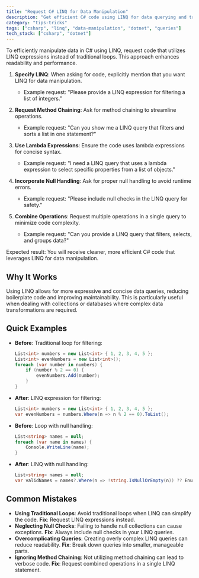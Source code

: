 ```yaml
---
title: "Request C# LINQ for Data Manipulation"
description: "Get efficient C# code using LINQ for data querying and transformation"
category: "tips-tricks"
tags: ["csharp", "linq", "data-manipulation", "dotnet", "queries"]
tech_stack: ["csharp", "dotnet"]
---
```


To efficiently manipulate data in C# using LINQ, request code that utilizes LINQ expressions instead of traditional loops. This approach enhances readability and performance. 

1. **Specify LINQ**: When asking for code, explicitly mention that you want LINQ for data manipulation.
   - Example request: "Please provide a LINQ expression for filtering a list of integers."
   
2. **Request Method Chaining**: Ask for method chaining to streamline operations.
   - Example request: "Can you show me a LINQ query that filters and sorts a list in one statement?"

3. **Use Lambda Expressions**: Ensure the code uses lambda expressions for concise syntax.
   - Example request: "I need a LINQ query that uses a lambda expression to select specific properties from a list of objects."

4. **Incorporate Null Handling**: Ask for proper null handling to avoid runtime errors.
   - Example request: "Please include null checks in the LINQ query for safety."

5. **Combine Operations**: Request multiple operations in a single query to minimize code complexity.
   - Example request: "Can you provide a LINQ query that filters, selects, and groups data?"

Expected result: You will receive cleaner, more efficient C# code that leverages LINQ for data manipulation.

## Why It Works
Using LINQ allows for more expressive and concise data queries, reducing boilerplate code and improving maintainability. This is particularly useful when dealing with collections or databases where complex data transformations are required.

## Quick Examples
- **Before**: Traditional loop for filtering:
  ```csharp
  List<int> numbers = new List<int> { 1, 2, 3, 4, 5 };
  List<int> evenNumbers = new List<int>();
  foreach (var number in numbers) {
      if (number % 2 == 0) {
          evenNumbers.Add(number);
      }
  }
  ```
- **After**: LINQ expression for filtering:
  ```csharp
  List<int> numbers = new List<int> { 1, 2, 3, 4, 5 };
  var evenNumbers = numbers.Where(n => n % 2 == 0).ToList();
  ```

- **Before**: Loop with null handling:
  ```csharp
  List<string> names = null;
  foreach (var name in names) {
      Console.WriteLine(name);
  }
  ```
- **After**: LINQ with null handling:
  ```csharp
  List<string> names = null;
  var validNames = names?.Where(n => !string.IsNullOrEmpty(n)) ?? Enumerable.Empty<string>();
  ```

## Common Mistakes
- **Using Traditional Loops**: Avoid traditional loops when LINQ can simplify the code. **Fix**: Request LINQ expressions instead.
- **Neglecting Null Checks**: Failing to handle null collections can cause exceptions. **Fix**: Always include null checks in your LINQ queries.
- **Overcomplicating Queries**: Creating overly complex LINQ queries can reduce readability. **Fix**: Break down queries into smaller, manageable parts.
- **Ignoring Method Chaining**: Not utilizing method chaining can lead to verbose code. **Fix**: Request combined operations in a single LINQ statement.